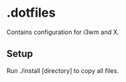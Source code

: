 # .dotfiles
Contains configuration for i3wm and X. 

Setup
-----
Run ./install [directory] to copy all files.
